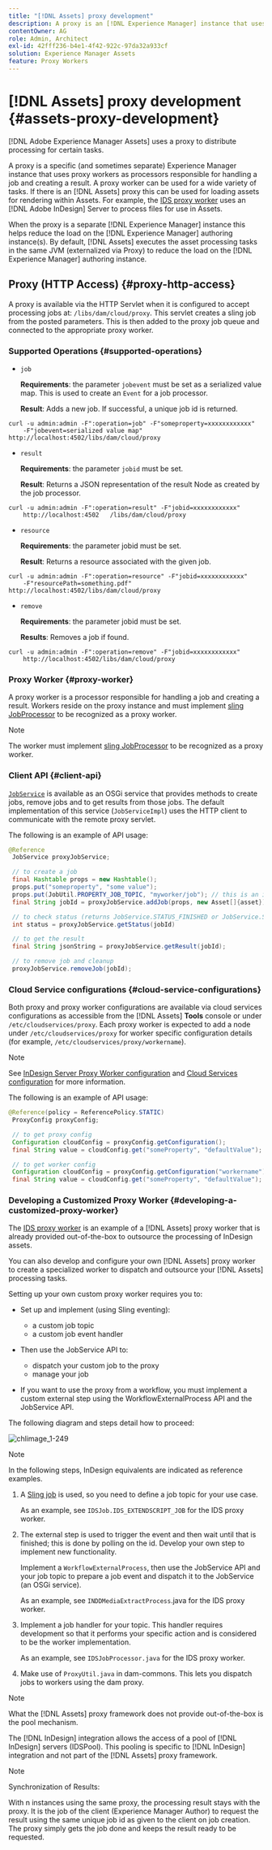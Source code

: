 ```yaml
---
title: "[!DNL Assets] proxy development"
description: A proxy is an [!DNL Experience Manager] instance that uses proxy workers to process jobs. Learn how to configure an [!DNL Experience Manager] proxy, supported operations, proxy components, and how to develop a custom proxy worker.
contentOwner: AG
role: Admin, Architect
exl-id: 42fff236-b4e1-4f42-922c-97da32a933cf
solution: Experience Manager Assets
feature: Proxy Workers
---
```

# [!DNL Assets] proxy development {#assets-proxy-development}

[!DNL Adobe Experience Manager Assets] uses a proxy to distribute processing for certain tasks.

A proxy is a specific (and sometimes separate) Experience Manager instance that uses proxy workers as processors responsible for handling a job and creating a result. A proxy worker can be used for a wide variety of tasks. If there is an [!DNL Assets] proxy this can be used for loading assets for rendering within Assets. For example, the [IDS proxy worker](indesign.md) uses an [!DNL Adobe InDesign] Server to process files for use in Assets.

When the proxy is a separate [!DNL Experience Manager] instance this helps reduce the load on the [!DNL Experience Manager] authoring instance(s). By default, [!DNL Assets] executes the asset processing tasks in the same JVM (externalized via Proxy) to reduce the load on the [!DNL Experience Manager] authoring instance.

## Proxy (HTTP Access) {#proxy-http-access}

A proxy is available via the HTTP Servlet when it is configured to accept processing jobs at: `/libs/dam/cloud/proxy`. This servlet creates a sling job from the posted parameters. This is then added to the proxy job queue and connected to the appropriate proxy worker.

### Supported Operations {#supported-operations}

* `job`

  **Requirements**: the parameter `jobevent` must be set as a serialized value map. This is used to create an `Event` for a job processor.

  **Result**: Adds a new job. If successful, a unique job id is returned.

```shell
curl -u admin:admin -F":operation=job" -F"someproperty=xxxxxxxxxxxx"
    -F"jobevent=serialized value map" http://localhost:4502/libs/dam/cloud/proxy
```

* `result`

  **Requirements**: the parameter `jobid` must be set.

  **Result**: Returns a JSON representation of the result Node as created by the job processor.

```shell
curl -u admin:admin -F":operation=result" -F"jobid=xxxxxxxxxxxx"
    http://localhost:4502   /libs/dam/cloud/proxy
```

* `resource`

  **Requirements**: the parameter jobid must be set.

  **Result**: Returns a resource associated with the given job.

```shell
curl -u admin:admin -F":operation=resource" -F"jobid=xxxxxxxxxxxx"
    -F"resourcePath=something.pdf" http://localhost:4502/libs/dam/cloud/proxy
```

* `remove`

  **Requirements**: the parameter jobid must be set.

  **Results**: Removes a job if found.

```shell
curl -u admin:admin -F":operation=remove" -F"jobid=xxxxxxxxxxxx"
    http://localhost:4502/libs/dam/cloud/proxy
```

### Proxy Worker {#proxy-worker}

A proxy worker is a processor responsible for handling a job and creating a result. Workers reside on the proxy instance and must implement [sling JobProcessor](https://sling.apache.org/site/eventing-and-jobs.html) to be recognized as a proxy worker.

>[!NOTE]
>
>The worker must implement [sling JobProcessor](https://sling.apache.org/site/eventing-and-jobs.html) to be recognized as a proxy worker.

### Client API {#client-api}

[`JobService`](https://helpx.adobe.com/experience-manager/6-5/sites/developing/using/reference-materials/javadoc/index.html) is available as an OSGi service that provides methods to create jobs, remove jobs and to get results from those jobs. The default implementation of this service (`JobServiceImpl`) uses the HTTP client to communicate with the remote proxy servlet.

The following is an example of API usage:

```java
@Reference
 JobService proxyJobService;

 // to create a job
 final Hashtable props = new Hashtable();
 props.put("someproperty", "some value");
 props.put(JobUtil.PROPERTY_JOB_TOPIC, "myworker/job"); // this is an identifier of the worker
 final String jobId = proxyJobService.addJob(props, new Asset[]{asset});

 // to check status (returns JobService.STATUS_FINISHED or JobService.STATUS_INPROGRESS)
 int status = proxyJobService.getStatus(jobId)

 // to get the result
 final String jsonString = proxyJobService.getResult(jobId);

 // to remove job and cleanup
 proxyJobService.removeJob(jobId);
```

### Cloud Service configurations {#cloud-service-configurations}

<!-- TBD: Cannot find com.day.cq.dam.api.proxy at https://helpx.adobe.com/experience-manager/6-5/sites/developing/using/reference-materials/javadoc/index.html which were generated in May 2020. Hiding this broken link for now.
>[!NOTE]
>
>Reference documentation for the proxy API is available under [`com.day.cq.dam.api.proxy`](https://helpx.adobe.com/experience-manager/6-5/sites/developing/using/reference-materials/javadoc/com/day/cq/dam/api/proxy/package-summary.html).
-->

Both proxy and proxy worker configurations are available via cloud services configurations as accessible from the [!DNL Assets] **Tools** console or under `/etc/cloudservices/proxy`. Each proxy worker is expected to add a node under `/etc/cloudservices/proxy` for worker specific configuration details (for example, `/etc/cloudservices/proxy/workername`).

>[!NOTE]
>
>See [InDesign Server Proxy Worker configuration](indesign.md#configuring-the-proxy-worker-for-indesign-server) and [Cloud Services configuration](../sites-developing/extending-cloud-config.md) for more information.

The following is an example of API usage:

```java
@Reference(policy = ReferencePolicy.STATIC)
 ProxyConfig proxyConfig;

 // to get proxy config
 Configuration cloudConfig = proxyConfig.getConfiguration();
 final String value = cloudConfig.get("someProperty", "defaultValue");

 // to get worker config
 Configuration cloudConfig = proxyConfig.getConfiguration("workername");
 final String value = cloudConfig.get("someProperty", "defaultValue");
```

### Developing a Customized Proxy Worker {#developing-a-customized-proxy-worker}

The [IDS proxy worker](indesign.md) is an example of a [!DNL Assets] proxy worker that is already provided out-of-the-box to outsource the processing of InDesign assets.

You can also develop and configure your own [!DNL Assets] proxy worker to create a specialized worker to dispatch and outsource your [!DNL Assets] processing tasks.

Setting up your own custom proxy worker requires you to:

* Set up and implement (using Sling eventing):

    * a custom job topic
    * a custom job event handler

* Then use the JobService API to:

    * dispatch your custom job to the proxy
    * manage your job

* If you want to use the proxy from a workflow, you must implement a custom external step using the WorkflowExternalProcess API and the JobService API.

The following diagram and steps detail how to proceed:

![chlimage_1-249](assets/chlimage_1-249.png)

>[!NOTE]
>
>In the following steps, InDesign equivalents are indicated as reference examples.

1. A [Sling job](https://sling.apache.org/site/eventing-and-jobs.html) is used, so you need to define a job topic for your use case.

   As an example, see `IDSJob.IDS_EXTENDSCRIPT_JOB` for the IDS proxy worker.

1. The external step is used to trigger the event and then wait until that is finished; this is done by polling on the id. Develop your own step to implement new functionality.

   Implement a `WorkflowExternalProcess`, then use the JobService API and your job topic to prepare a job event and dispatch it to the JobService (an OSGi service).

   As an example, see `INDDMediaExtractProcess`.java for the IDS proxy worker.

1. Implement a job handler for your topic. This handler requires development so that it performs your specific action and is considered to be the worker implementation.

   As an example, see `IDSJobProcessor.java` for the IDS proxy worker.

1. Make use of `ProxyUtil.java` in dam-commons. This lets you dispatch jobs to workers using the dam proxy.

>[!NOTE]
>
>What the [!DNL Assets] proxy framework does not provide out-of-the-box is the pool mechanism.
>
>The [!DNL InDesign] integration allows the access of a pool of [!DNL InDesign] servers (IDSPool). This pooling is specific to [!DNL InDesign] integration and not part of the [!DNL Assets] proxy framework.

>[!NOTE]
>
>Synchronization of Results:
>
>With n instances using the same proxy, the processing result stays with the proxy. It is the job of the client (Experience Manager Author) to request the result using the same unique job id as given to the client on job creation. The proxy simply gets the job done and keeps the result ready to be requested.
